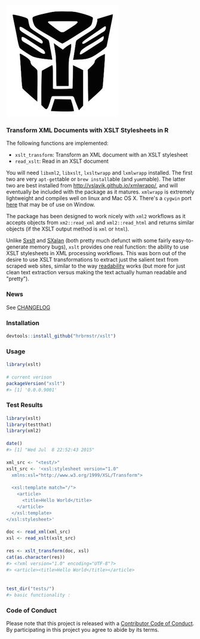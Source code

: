 <!-- README.md is generated from README.Rmd. Please edit that file -->
![logo](logo.png)

### Transform XML Documents with XSLT Stylesheets in R

The following functions are implemented:

-   `xslt_transform`: Transform an XML document with an XSLT stylesheet
-   `read_xslt`: Read in an XSLT document

You will need `libxml2`, `libxslt`, `lxsltwrapp` and `lxmlwrapp` installed. The first two are very `apt-get`table or `brew install`able (and `yum`mable). The latter two are best installed from [<http://vslavik.github.io/xmlwrapp/>](http://vslavik.github.io/xmlwrapp/), and will eventually be included with the package as it matures. `xmlwrapp` is extremely lightweight and compiles well on linux and Mac OS X. There's a `cygwin` port [here](https://github.com/fd00/yacp/tree/master/xmlwrapp) that may be of use on Window.

The package has been designed to work nicely with `xml2` workflows as it accepts objects from `xm2::read_xml` and `xml2::read_html` and returns similar objects (if the XSLT output method is `xml` or `html`).

Unlike [Sxslt](http://www.omegahat.org/Sxslt/) and [SXalan](http://www.omegahat.org/SXalan/) (both pretty much defunct with some fairly easy-to-generate memory bugs), `xslt` provides one real function: the ability to use XSLT stylesheets in XML processing workflows. This was born out of the desire to use XSLT transformations to extract just the salient text from scraped web sites, similar to the way [readability](https://github.com/masukomi/ar90-readability) works (but more for just clean text extraction versus making the text actually human readable and "pretty").

### News

See [CHANGELOG](CHANGELOG.md)

### Installation

``` r
devtools::install_github("hrbrmstr/xslt")
```

### Usage

``` r
library(xslt)

# current verison
packageVersion("xslt")
#> [1] '0.0.0.9001'
```

### Test Results

``` r
library(xslt)
library(testthat)
library(xml2)

date()
#> [1] "Wed Jul  8 22:52:43 2015"

xml_src <- "<test/>"
xslt_src <- '<xsl:stylesheet version="1.0"
  xmlns:xsl="http://www.w3.org/1999/XSL/Transform">

  <xsl:template match="/">
    <article>
      <title>Hello World</title>
    </article>
  </xsl:template>
</xsl:stylesheet>'

doc <- read_xml(xml_src)
xsl <- read_xslt(xslt_src)

res <- xslt_transform(doc, xsl)
cat(as.character(res))
#> <?xml version="1.0" encoding="UTF-8"?>
#> <article><title>Hello World</title></article>


test_dir("tests/")
#> basic functionality :
```

### Code of Conduct

Please note that this project is released with a [Contributor Code of Conduct](CONDUCT.md). By participating in this project you agree to abide by its terms.
